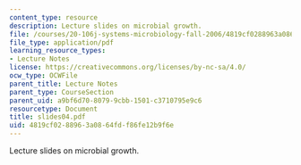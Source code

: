 ```yaml
---
content_type: resource
description: Lecture slides on microbial growth.
file: /courses/20-106j-systems-microbiology-fall-2006/4819cf0288963a0864fdf86fe12b9f6e_slides04.pdf
file_type: application/pdf
learning_resource_types:
- Lecture Notes
license: https://creativecommons.org/licenses/by-nc-sa/4.0/
ocw_type: OCWFile
parent_title: Lecture Notes
parent_type: CourseSection
parent_uid: a9bf6d70-8079-9cbb-1501-c3710795e9c6
resourcetype: Document
title: slides04.pdf
uid: 4819cf02-8896-3a08-64fd-f86fe12b9f6e
---
```

Lecture slides on microbial growth.
